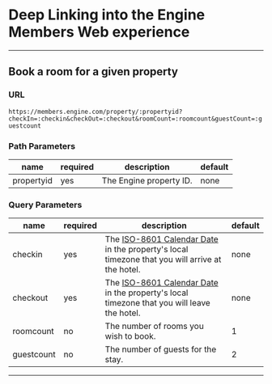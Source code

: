 # Deep Linking into the Engine Members Web experience

---
## Book a room for a given property

### URL
`https://members.engine.com/property/:propertyid?checkIn=:checkin&checkOut=:checkout&roomCount=:roomcount&guestCount=:guestcount`

### Path Parameters

| name       | required | description             | default |
|------------|----------|-------------------------|---------|
| propertyid | yes      | The Engine property ID. | none    |

### Query Parameters

| name       | required | description                                                                                      | default |
|------------|----------|--------------------------------------------------------------------------------------------------|---------|
| checkin    | yes      | The [ISO-8601 Calendar Date] in the property's local timezone that you will arrive at the hotel. | none    |
| checkout   | yes      | The [ISO-8601 Calendar Date] in the property's local timezone that you will leave the hotel.     | none    |
| roomcount  | no       | The number of rooms you wish to book.                                                            | 1       |
| guestcount | no       | The number of guests for the stay.                                                               | 2       |

---
[ISO-8601 Calendar Date]: https://en.wikipedia.org/wiki/ISO_8601#Calendar_dates